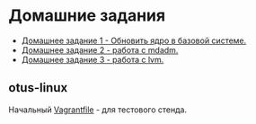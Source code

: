 # Домашние задания
* [Домашнее задание 1 -  Обновить ядро в базовой системе.](manual_kernel_update/)
* [Домашнее задание 2 -  работа с mdadm.](mdadm/)
* [Домашнее задание 3 -  работа с lvm.](lvm/)


## otus-linux

Начальный [Vagrantfile](Vagrantfile) - для тестового стенда.
